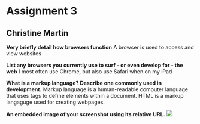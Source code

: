 # Assignment 3
## Christine Martin

**Very briefly detail how browsers function**
A browser is used to access and view websites

**List any browsers you currently use to surf - or even develop for - the web**
I most often use Chrome, but also use Safari when on my iPad

**What is a markup language? Describe one commonly used in development.**
Markup language is a human-readable computer language that uses tags to define elements within a document. HTML is a markup langaguge used for creating webpages.

**An embedded image of your screenshot using its relative URL.**
![](https://github.com/christinebmartin/web-dev-hw/blob/main/assignment-03/images/Assignment_screenshot.png)
